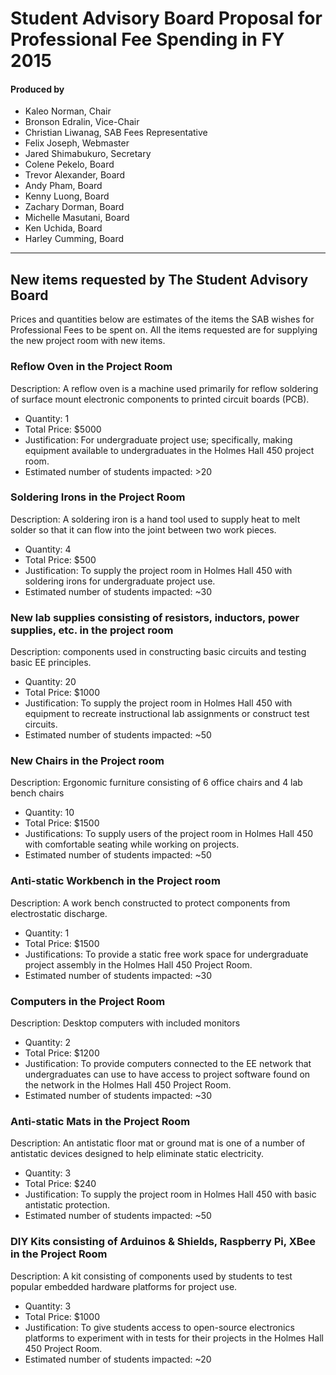 # Student Advisory Board Proposal for Professional Fee Spending in FY 2015

#### Produced by

- Kaleo Norman, Chair
- Bronson Edralin, Vice-Chair
- Christian Liwanag, SAB Fees Representative
- Felix Joseph, Webmaster
- Jared	Shimabukuro, Secretary
- Colene Pekelo, Board
- Trevor Alexander, Board
- Andy Pham, Board
- Kenny Luong, Board
- Zachary Dorman, Board
- Michelle Masutani, Board
- Ken Uchida, Board
- Harley Cumming, Board

-----

## New items requested by The Student Advisory Board
Prices and quantities below are estimates of the items the SAB wishes for Professional Fees to be spent on. All the items requested are for supplying the new project room with new items.

### Reflow Oven in the Project Room

Description: A reflow oven is a machine used primarily for reflow soldering of surface mount electronic components to printed circuit boards (PCB).

* Quantity: 1
* Total Price: $5000
* Justification: For undergraduate project use; specifically, making equipment available to undergraduates in the Holmes Hall 450 project room.
* Estimated number of students impacted: >20
	
### Soldering Irons in the Project Room

Description: A soldering iron is a hand tool used to supply heat to melt solder so that it can flow into the joint between two work pieces.

* Quantity: 4
* Total Price: $500
* Justification: To supply the project room in Holmes Hall 450 with soldering irons for undergraduate project use.
* Estimated number of students impacted: ~30

### New lab supplies consisting of resistors, inductors, power supplies, etc. in the project room  

Description: components used in constructing basic circuits and testing basic EE principles.

* Quantity: 20
* Total Price: $1000
* Justification: To supply the project room in Holmes Hall 450 with equipment to recreate instructional lab assignments or construct test circuits.
* Estimated number of students impacted: ~50

### New Chairs in the Project room

Description: Ergonomic furniture consisting of 6 office chairs and 4 lab bench chairs

* Quantity: 10
* Total Price: $1500 
* Justifications:  To supply users of the project room in Holmes Hall 450 with comfortable seating while working on projects.
* Estimated number of students impacted: ~50

### Anti-static Workbench in the Project room

Description: A work bench constructed to protect components from electrostatic discharge.
	
* Quantity: 1
* Total Price: $1500
* Justifications: To provide a static free work space for undergraduate project assembly in the Holmes Hall 450 Project Room.
* Estimated number of students impacted: ~30

### Computers in the Project Room

Description: Desktop computers with included monitors
	
* Quantity: 2
* Total Price: $1200
* Justification: To provide computers connected to the EE network that undergraduates can use to have access to project software found on the network in the Holmes Hall 450 Project Room.
* Estimated number of students impacted: ~30 

### Anti-static Mats in the Project Room

Description: An antistatic floor mat or ground mat is one of a number of antistatic devices designed to help eliminate static electricity.

* Quantity: 3
* Total Price: $240
* Justification: To supply the project room in Holmes Hall 450 with basic antistatic protection.
* Estimated number of students impacted: ~50 

### DIY Kits consisting of Arduinos & Shields, Raspberry Pi, XBee in the Project Room

Description: A kit consisting of components used by students to test popular embedded hardware platforms for project use.

* Quantity: 3
* Total Price: $1000
* Justification: To give students access to open-source electronics platforms to experiment with in tests for their projects in the Holmes Hall 450 Project Room.
* Estimated number of students impacted: ~20
